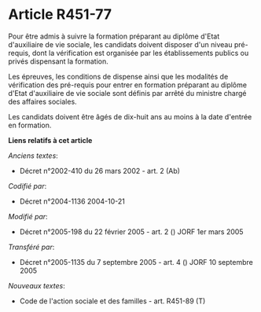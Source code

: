 # Article R451-77

Pour être admis à suivre la formation préparant au diplôme d'Etat d'auxiliaire de vie sociale, les candidats doivent disposer
d'un niveau pré-requis, dont la vérification est organisée par les établissements publics ou privés dispensant la formation.

Les épreuves, les conditions de dispense ainsi que les modalités de vérification des pré-requis pour entrer en formation
préparant au diplôme d'Etat d'auxiliaire de vie sociale sont définis par arrêté du ministre chargé des affaires sociales.

Les candidats doivent être âgés de dix-huit ans au moins à la date d'entrée en formation.

**Liens relatifs à cet article**

_Anciens textes_:

  - Décret n°2002-410 du 26 mars 2002 - art. 2 (Ab)

_Codifié par_:

  - Décret n°2004-1136 2004-10-21

_Modifié par_:

  - Décret n°2005-198 du 22 février 2005 - art. 2 () JORF 1er mars 2005

_Transféré par_:

  - Décret n°2005-1135 du 7 septembre 2005 - art. 4 () JORF 10 septembre 2005

_Nouveaux textes_:

  - Code de l'action sociale et des familles - art. R451-89 (T)
